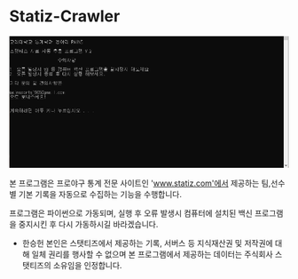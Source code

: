 # Statiz-Crawler
![크롤러.png](크롤러.png)



본 프로그램은 프로야구 통계 전문 사이트인 'www.statiz.com'에서 제공하는 팀,선수별 기본 기록을 자동으로 수집하는 기능을 수행합니다.

프로그램은 파이썬으로 가동되며, 실행 후 오류 발생시 컴퓨터에 설치된 백신 프로그램을 중지시킨 후 다시 가동하시길 바라겠습니다.



* 한승헌 본인은 스탯티즈에서 제공하는 기록, 서버스 등 지식재산권 및 저작권에 대해 일체 권리를 행사할 수 없으며 본 프로그램에서 제공하는 데이터는 주식회사 스탯티즈의 소유임을 인정합니다.
